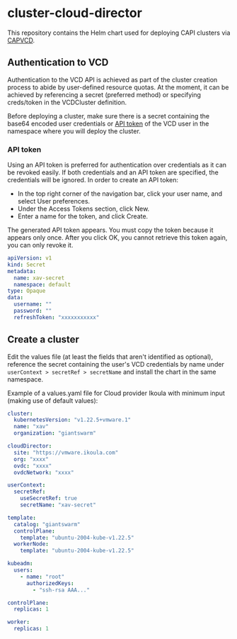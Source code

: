 # cluster-cloud-director

This repository contains the Helm chart used for deploying CAPI clusters via [CAPVCD](https://github.com/vmware/cluster-api-provider-cloud-director).

## Authentication to VCD

Authentication to the VCD API is achieved as part of the cluster creation process to abide by user-defined resource quotas. At the moment, it can be achieved by referencing a secret (preferred method) or specifying creds/token in the VCDCluster definition.

Before deploying a cluster, make sure there is a secret containing the base64 encoded user credentials or [API token](https://docs.vmware.com/en/VMware-Cloud-Director/10.3/VMware-Cloud-Director-Tenant-Portal-Guide/GUID-A1B3B2FA-7B2C-4EE1-9D1B-188BE703EEDE.html) of the VCD user in the namespace where you will deploy the cluster.

### API token

Using an API token is preferred for authentication over credentials as it can be revoked easily. If both credentials and an API token are specified, the credentials will be ignored. In order to create an API token:

* In the top right corner of the navigation bar, click your user name, and select User preferences.
* Under the Access Tokens section, click New.
* Enter a name for the token, and click Create.

The generated API token appears. You must copy the token because it appears only once. After you click OK, you cannot retrieve this token again, you can only revoke it.

``` yaml
apiVersion: v1
kind: Secret
metadata:
  name: xav-secret
  namespace: default
type: Opaque
data:
  username: ""
  password: ""
  refreshToken: "xxxxxxxxxxx"
```

## Create a cluster

Edit the values file (at least the fields that aren't identified as optional), reference the secret containing the user's VCD credentials by name under `userContext > secretRef > secretName` and install the chart in the same namespace.

Example of a values.yaml file for Cloud provider Ikoula with minimum input (making use of default values):

```yaml
cluster:
  kubernetesVersion: "v1.22.5+vmware.1"
  name: "xav"
  organization: "giantswarm"

cloudDirector:
  site: "https://vmware.ikoula.com"
  org: "xxxx"
  ovdc: "xxxx"
  ovdcNetwork: "xxxx"

userContext:
  secretRef:
    useSecretRef: true
    secretName: "xav-secret"

template:
  catalog: "giantswarm"
  controlPlane:
    template: "ubuntu-2004-kube-v1.22.5"
  workerNode:
    template: "ubuntu-2004-kube-v1.22.5"

kubeadm:
  users:
    - name: "root"
      authorizedKeys:
        - "ssh-rsa AAA..."

controlPlane:
  replicas: 1

worker:
  replicas: 1
```
